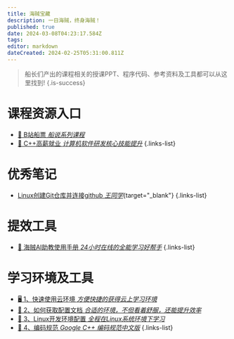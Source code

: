 ```yaml
---
title: 海贼宝藏
description: 一日海贼，终身海贼！
published: true
date: 2024-03-08T04:23:17.584Z
tags: 
editor: markdown
dateCreated: 2024-02-25T05:31:00.811Z
---
```


> 船长们产出的课程相关的授课PPT、程序代码、参考资料及工具都可以从这里找到!
{.is-success}

# 课程资源入口

- [📡 B站船票 *船说系列课程*](/courses_resource/bili_courses.md)
- [🧙 C++高薪就业 *计算机软件研发核心技能提升*](/courses_resource/cpp_high_salary/home.md)
{.links-list}

# 优秀笔记
- [Linux创建Git仓库并连接github *王同学*](https://blog.csdn.net/qq_53652592/article/details/136395379?spm=1001.2014.3001.5501){target="_blank"}
{.links-list}

# 提效工具
- [🤖 海贼AI助教使用手册 *24小时在线的全能学习好帮手*](/courses_resource/dingding_ai_assistant)
{.links-list}

# 学习环境及工具
- [🖥 1、快速使用云环境 *方便快捷的获得云上学习环境*](/courses_resource/cloud_usage/快速使用云环境.md)
- [🚅 2、如何获取配置文档 *合适的环境，不但看着舒服，还能提升效率*](/courses_resource/cloud_usage/如何获取配置文档.md)
- [🦭 3、Linux开发环境配置 *全程在Linux系统环境下学习*](/courses_resource/cloud_usage/Linux开发环境配置.md)
- [📖 4、编码规范 *Google C++ 编码规范中文版*](/courses_resource/reference_doc/Google_Cpp_Code_Style_CN.pdf)
{.links-list}


